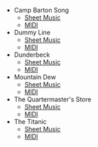 * Camp Barton Song
    * [Sheet Music](./camp_barton_song.png)
    * [MIDI](./camp_barton_song.midi)
* Dummy Line
    * [Sheet Music](./dummy_line.png)
    * [MIDI](./dummy_line.midi)
* Dunderbeck
    * [Sheet Music](./dunderbeck.png)
    * [MIDI](./dunderbeck.midi)
* Mountain Dew
    * [Sheet Music](./mountain_dew.png)
    * [MIDI](./mountain_dew.midi)
* The Quartermaster's Store
    * [Sheet Music](./quartermaster_store.png)
    * [MIDI](./quartermaster_store.midi)
* The Titanic
    * [Sheet Music](./the_titanic.png)
    * [MIDI](./the_titanic.midi)
